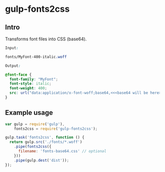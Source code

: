 # gulp-fonts2css
## Intro

Transforms font files into CSS (base64). 
```css
Input: 

fonts/MyFont-400-italic.woff

Output: 

@font-face {
  font-family: "MyFont";
  font-style: italic;
  font-weight: 400;
  src: url("data:application/x-font-woff;base64,<<<base64 will be here>>>") format("woff");
}
```

## Example usage
```js
var gulp = require('gulp'),
    fonts2css = require('gulp-fonts2css');

gulp.task('fonts2css', function () {
  return gulp.src('./fonts/*.woff')
    .pipe(fonts2css({
      filename: 'fonts-base64.css' // optional
    }))
    .pipe(gulp.dest('dist'));
});
```

